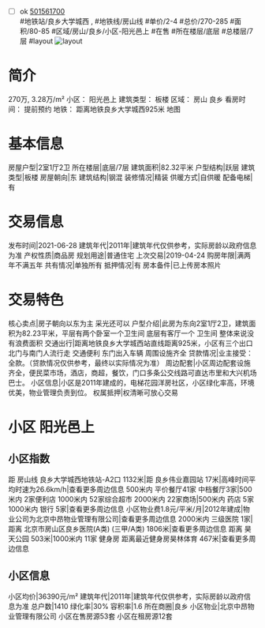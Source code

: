 - [ ] ok [501561700](https://bj.5i5j.com/ershoufang/501561700.html)  
 #地铁站/良乡大学城西 ,  #地铁线/房山线
#单价/2-4 #总价/270-285 #面积/80-85   #区域/房山/良乡/小区-阳光邑上 #在售 #所在楼层/底层 #总楼层/7层 #layout 
![layout](http://image2a.5i5j.com/bdir/layout/394062.jpg_P5.jpg) 
# 简介 
 270万,  3.28万/m² 
小区： 阳光邑上
建筑类型： 板楼
区域： 房山 良乡
看房时间： 提前预约
地铁： 距离地铁良乡大学城西925米 地图
# 基本信息 
 房屋户型|2室1厅2卫
所在楼层|底层/7层
建筑面积|82.32平米
户型结构|跃层
建筑类型|板楼
房屋朝向|东
建筑结构|钢混
装修情况|精装
供暖方式|自供暖
配备电梯|有
# 交易信息 
 发布时间|2021-06-28
建筑年代|2011年|建筑年代仅供参考，实际房龄以政府信息为准
产权性质|商品房
规划用途|普通住宅
上次交易|2019-04-24
购房年限|满两年不满五年
共有情况|单独所有
抵押情况|有
房本备件|已上传房本照片
# 交易特色 
 核心卖点|房子朝向以东为主 采光还可以
户型介绍|此房为东向2室1厅2卫，建筑面积为82.23平米，平层有两个卧室一个卫生间 底层有客厅一个 卫生间 整体来说没有浪费面积
交通出行|距离地铁良乡大学城西站直线距离925米，小区有三个出口 北门与南门人流行走 交通便利 东门出入车辆 周围设施齐全
贷款情况|业主接受：全款。（贷款情况仅供参考，最终以实际情况为准）
周边配套|小区周边配套设施齐全，便民菜市场，酒店，商超，餐饮，门口多条公交线路可直达市里和大兴机场巴士。
小区信息|小区是2011年建成的，电梯花园洋房社区，小区绿化率高，环境优美，物业管理负责到位。
权属抵押|权清晰可放心交易
# 小区 阳光邑上
## 小区指数 
 距 房山线 良乡大学城西地铁站-A2口 1132米|距 良乡伟业嘉园站 17米|高峰时间平均时速为26.6km/h|查看更多周边信息
500米内 平价餐厅41家
中档餐厅3家|500米内 2家便利店
1000米内 52家综合超市
2000米内 22家商场|500米内 药店 5家
1000米内 银行 5家|查看更多周边信息
小区物业费1.8元/平米/月|2012年建成|物业公司为北京中昂物业管理有限公司|查看更多周边信息
2000米内 三级医院 1家|距离 北京市房山区良乡医院(A类) (三甲/A类) 1806米|查看更多周边信息
距离 昊天公园 503米|1000米内 11家 健身房
距离最近健身房昊林体育 467米|查看更多周边信息
## 小区信息 
 小区均价|36390元/m²
建筑年代|2011年|建筑年代仅供参考，实际房龄以政府信息为准
总户数|1410
绿化率|30%
容积率|1.6
所在商圈|良乡
小区物业|北京中昂物业管理有限公司
小区在售房源53套
小区在租房源12套
